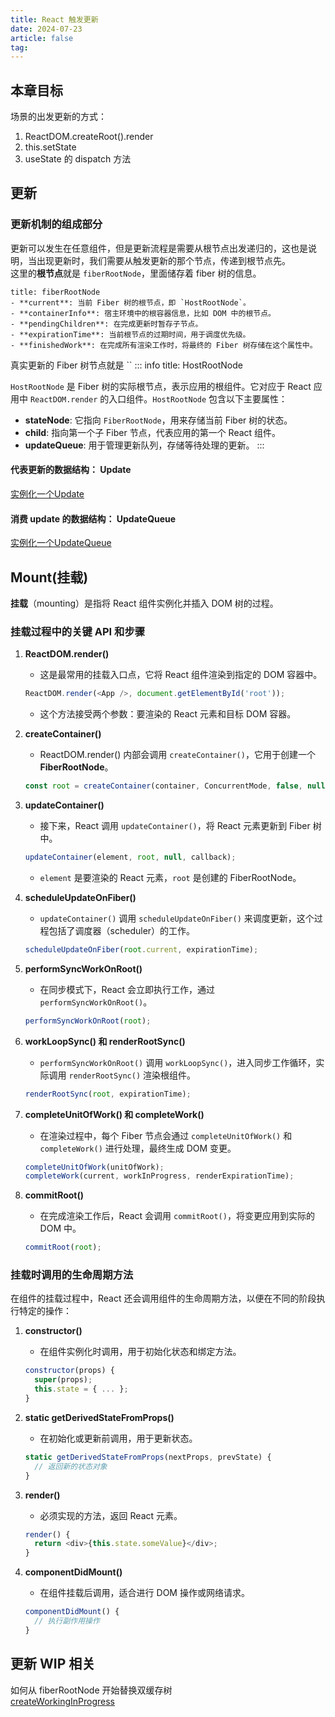 ```yaml
---
title: React 触发更新
date: 2024-07-23
article: false
tag:
---
```


## 本章目标
场景的出发更新的方式：
1. ReactDOM.createRoot().render
2. this.setState
3. useState 的 dispatch 方法

## 更新
### 更新机制的组成部分
更新可以发生在任意组件，但是更新流程是需要从根节点出发递归的，这也是说明，当出现更新时，我们需要从触发更新的那个节点，传递到根节点先。  
这里的**根节点**就是 `fiberRootNode`，里面储存着 fiber 树的信息。
```ad-info 
title: fiberRootNode
- **current**: 当前 Fiber 树的根节点，即 `HostRootNode`。
- **containerInfo**: 宿主环境中的根容器信息，比如 DOM 中的根节点。
- **pendingChildren**: 在完成更新时暂存子节点。
- **expirationTime**: 当前根节点的过期时间，用于调度优先级。
- **finishedWork**: 在完成所有渲染工作时，将最终的 Fiber 树存储在这个属性中。
```

真实更新的 Fiber 树节点就是 ``
::: info
title: HostRootNode

`HostRootNode` 是 Fiber 树的实际根节点，表示应用的根组件。它对应于 React 应用中 `ReactDOM.render` 的入口组件。`HostRootNode` 包含以下主要属性：

- **stateNode**: 它指向 `FiberRootNode`，用来存储当前 Fiber 树的状态。
- **child**: 指向第一个子 Fiber 节点，代表应用的第一个 React 组件。
- **updateQueue**: 用于管理更新队列，存储等待处理的更新。
:::

#### 代表更新的数据结构： Update
[实例化一个Update](https://github.com/TRoYals/reReact/blob/f9602d0936fcd2d021f374bef943752ca39e9a37/packages/react-reconciler/src/updateQueue.ts#L14)
#### 消费 update 的数据结构： UpdateQueue
[实例化一个UpdateQueue](https://github.com/TRoYals/reReact/blob/f9602d0936fcd2d021f374bef943752ca39e9a37/packages/react-reconciler/src/updateQueue.ts#L21)

## Mount(挂载)
**挂载**（mounting）是指将 React 组件实例化并插入 DOM 树的过程。
### 挂载过程中的关键 API 和步骤

1. **ReactDOM.render()**
   - 这是最常用的挂载入口点，它将 React 组件渲染到指定的 DOM 容器中。
   ```javascript
   ReactDOM.render(<App />, document.getElementById('root'));
   ```
   - 这个方法接受两个参数：要渲染的 React 元素和目标 DOM 容器。

2. **createContainer()**
   - ReactDOM.render() 内部会调用 `createContainer()`，它用于创建一个 **FiberRootNode**。
   ```javascript
   const root = createContainer(container, ConcurrentMode, false, null, false, '');
   ```

3. **updateContainer()**
   - 接下来，React 调用 `updateContainer()`，将 React 元素更新到 Fiber 树中。
   ```javascript
   updateContainer(element, root, null, callback);
   ```
   - `element` 是要渲染的 React 元素，`root` 是创建的 FiberRootNode。

4. **scheduleUpdateOnFiber()**
   - `updateContainer()` 调用 `scheduleUpdateOnFiber()` 来调度更新，这个过程包括了调度器（scheduler）的工作。
   ```javascript
   scheduleUpdateOnFiber(root.current, expirationTime);
   ```

5. **performSyncWorkOnRoot()**
   - 在同步模式下，React 会立即执行工作，通过 `performSyncWorkOnRoot()`。
   ```javascript
   performSyncWorkOnRoot(root);
   ```

6. **workLoopSync() 和 renderRootSync()**
   - `performSyncWorkOnRoot()` 调用 `workLoopSync()`，进入同步工作循环，实际调用 `renderRootSync()` 渲染根组件。
   ```javascript
   renderRootSync(root, expirationTime);
   ```

7. **completeUnitOfWork() 和 completeWork()**
   - 在渲染过程中，每个 Fiber 节点会通过 `completeUnitOfWork()` 和 `completeWork()` 进行处理，最终生成 DOM 变更。
   ```javascript
   completeUnitOfWork(unitOfWork);
   completeWork(current, workInProgress, renderExpirationTime);
   ```

8. **commitRoot()**
   - 在完成渲染工作后，React 会调用 `commitRoot()`，将变更应用到实际的 DOM 中。
   ```javascript
   commitRoot(root);
   ```

### 挂载时调用的生命周期方法

在组件的挂载过程中，React 还会调用组件的生命周期方法，以便在不同的阶段执行特定的操作：

1. **constructor()**
   - 在组件实例化时调用，用于初始化状态和绑定方法。
   ```javascript
   constructor(props) {
     super(props);
     this.state = { ... };
   }
   ```

2. **static getDerivedStateFromProps()**
   - 在初始化或更新前调用，用于更新状态。
   ```javascript
   static getDerivedStateFromProps(nextProps, prevState) {
     // 返回新的状态对象
   }
   ```

4. **render()**
   - 必须实现的方法，返回 React 元素。
   ```javascript
   render() {
     return <div>{this.state.someValue}</div>;
   }
   ```

5. **componentDidMount()**
   - 在组件挂载后调用，适合进行 DOM 操作或网络请求。
   ```javascript
   componentDidMount() {
     // 执行副作用操作
   }
   ```

## 更新 WIP 相关
如何从 fiberRootNode 开始替换双缓存树  
[createWorkingInProgress](https://github.com/TRoYals/reReact/blob/56bf47c52537a6bea4a4e59954ac2da30efdf03c/packages/react-reconciler/src/fiber.ts#L79) 